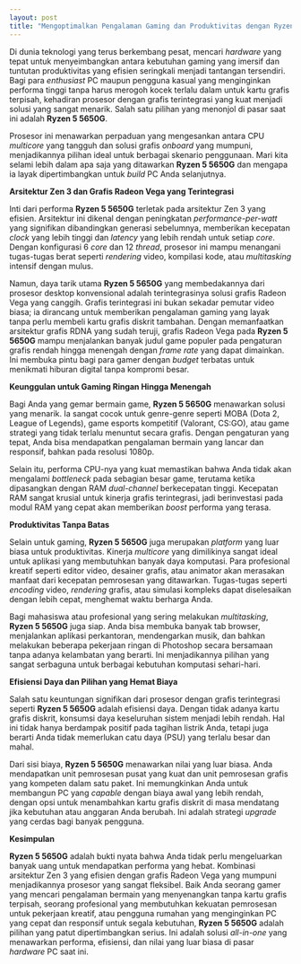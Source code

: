 ```yaml
---
layout: post
title: "Mengoptimalkan Pengalaman Gaming dan Produktivitas dengan Ryzen 5 5650G"
---
```


Di dunia teknologi yang terus berkembang pesat, mencari *hardware* yang tepat untuk menyeimbangkan antara kebutuhan gaming yang imersif dan tuntutan produktivitas yang efisien seringkali menjadi tantangan tersendiri. Bagi para *enthusiast* PC maupun pengguna kasual yang menginginkan performa tinggi tanpa harus merogoh kocek terlalu dalam untuk kartu grafis terpisah, kehadiran prosesor dengan grafis terintegrasi yang kuat menjadi solusi yang sangat menarik. Salah satu pilihan yang menonjol di pasar saat ini adalah **Ryzen 5 5650G**.

Prosesor ini menawarkan perpaduan yang mengesankan antara CPU *multicore* yang tangguh dan solusi grafis *onboard* yang mumpuni, menjadikannya pilihan ideal untuk berbagai skenario penggunaan. Mari kita selami lebih dalam apa saja yang ditawarkan **Ryzen 5 5650G** dan mengapa ia layak dipertimbangkan untuk *build* PC Anda selanjutnya.

**Arsitektur Zen 3 dan Grafis Radeon Vega yang Terintegrasi**

Inti dari performa **Ryzen 5 5650G** terletak pada arsitektur Zen 3 yang efisien. Arsitektur ini dikenal dengan peningkatan *performance-per-watt* yang signifikan dibandingkan generasi sebelumnya, memberikan kecepatan *clock* yang lebih tinggi dan *latency* yang lebih rendah untuk setiap *core*. Dengan konfigurasi 6 *core* dan 12 *thread*, prosesor ini mampu menangani tugas-tugas berat seperti *rendering* video, kompilasi kode, atau *multitasking* intensif dengan mulus.

Namun, daya tarik utama **Ryzen 5 5650G** yang membedakannya dari prosesor desktop konvensional adalah terintegrasinya solusi grafis Radeon Vega yang canggih. Grafis terintegrasi ini bukan sekadar pemutar video biasa; ia dirancang untuk memberikan pengalaman gaming yang layak tanpa perlu membeli kartu grafis diskrit tambahan. Dengan memanfaatkan arsitektur grafis RDNA yang sudah teruji, grafis Radeon Vega pada **Ryzen 5 5650G** mampu menjalankan banyak judul game populer pada pengaturan grafis rendah hingga menengah dengan *frame rate* yang dapat dimainkan. Ini membuka pintu bagi para gamer dengan *budget* terbatas untuk menikmati hiburan digital tanpa kompromi besar.

**Keunggulan untuk Gaming Ringan Hingga Menengah**

Bagi Anda yang gemar bermain game, **Ryzen 5 5650G** menawarkan solusi yang menarik. Ia sangat cocok untuk genre-genre seperti MOBA (Dota 2, League of Legends), game esports kompetitif (Valorant, CS:GO), atau game strategi yang tidak terlalu menuntut secara grafis. Dengan pengaturan yang tepat, Anda bisa mendapatkan pengalaman bermain yang lancar dan responsif, bahkan pada resolusi 1080p.

Selain itu, performa CPU-nya yang kuat memastikan bahwa Anda tidak akan mengalami *bottleneck* pada sebagian besar game, terutama ketika dipasangkan dengan RAM *dual-channel* berkecepatan tinggi. Kecepatan RAM sangat krusial untuk kinerja grafis terintegrasi, jadi berinvestasi pada modul RAM yang cepat akan memberikan *boost* performa yang terasa.

**Produktivitas Tanpa Batas**

Selain untuk gaming, **Ryzen 5 5650G** juga merupakan *platform* yang luar biasa untuk produktivitas. Kinerja *multicore* yang dimilikinya sangat ideal untuk aplikasi yang membutuhkan banyak daya komputasi. Para profesional kreatif seperti editor video, desainer grafis, atau animator akan merasakan manfaat dari kecepatan pemrosesan yang ditawarkan. Tugas-tugas seperti *encoding* video, *rendering* grafis, atau simulasi kompleks dapat diselesaikan dengan lebih cepat, menghemat waktu berharga Anda.

Bagi mahasiswa atau profesional yang sering melakukan *multitasking*, **Ryzen 5 5650G** juga siap. Anda bisa membuka banyak tab browser, menjalankan aplikasi perkantoran, mendengarkan musik, dan bahkan melakukan beberapa pekerjaan ringan di Photoshop secara bersamaan tanpa adanya kelambatan yang berarti. Ini menjadikannya pilihan yang sangat serbaguna untuk berbagai kebutuhan komputasi sehari-hari.

**Efisiensi Daya dan Pilihan yang Hemat Biaya**

Salah satu keuntungan signifikan dari prosesor dengan grafis terintegrasi seperti **Ryzen 5 5650G** adalah efisiensi daya. Dengan tidak adanya kartu grafis diskrit, konsumsi daya keseluruhan sistem menjadi lebih rendah. Hal ini tidak hanya berdampak positif pada tagihan listrik Anda, tetapi juga berarti Anda tidak memerlukan catu daya (PSU) yang terlalu besar dan mahal.

Dari sisi biaya, **Ryzen 5 5650G** menawarkan nilai yang luar biasa. Anda mendapatkan unit pemrosesan pusat yang kuat dan unit pemrosesan grafis yang kompeten dalam satu paket. Ini memungkinkan Anda untuk membangun PC yang *capable* dengan biaya awal yang lebih rendah, dengan opsi untuk menambahkan kartu grafis diskrit di masa mendatang jika kebutuhan atau anggaran Anda berubah. Ini adalah strategi *upgrade* yang cerdas bagi banyak pengguna.

**Kesimpulan**

**Ryzen 5 5650G** adalah bukti nyata bahwa Anda tidak perlu mengeluarkan banyak uang untuk mendapatkan performa yang hebat. Kombinasi arsitektur Zen 3 yang efisien dengan grafis Radeon Vega yang mumpuni menjadikannya prosesor yang sangat fleksibel. Baik Anda seorang gamer yang mencari pengalaman bermain yang menyenangkan tanpa kartu grafis terpisah, seorang profesional yang membutuhkan kekuatan pemrosesan untuk pekerjaan kreatif, atau pengguna rumahan yang menginginkan PC yang cepat dan responsif untuk segala kebutuhan, **Ryzen 5 5650G** adalah pilihan yang patut dipertimbangkan serius. Ini adalah solusi *all-in-one* yang menawarkan performa, efisiensi, dan nilai yang luar biasa di pasar *hardware* PC saat ini.
